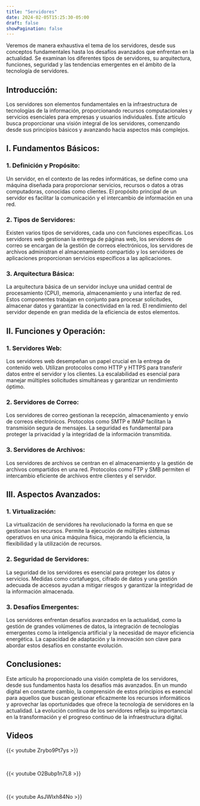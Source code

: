 ```yaml
---
title: "Servidores"
date: 2024-02-05T15:25:30-05:00
draft: false
showPagination: false
---
```


Veremos de manera exhaustiva el tema de los servidores, desde sus conceptos fundamentales hasta los desafíos avanzados que enfrentan en la actualidad. Se examinan los diferentes tipos de servidores, su arquitectura, funciones, seguridad y las tendencias emergentes en el ámbito de la tecnología de servidores.

## Introducción:

Los servidores son elementos fundamentales en la infraestructura de tecnologías de la información, proporcionando recursos computacionales y servicios esenciales para empresas y usuarios individuales. Este artículo busca proporcionar una visión integral de los servidores, comenzando desde sus principios básicos y avanzando hacia aspectos más complejos.

## I. Fundamentos Básicos:

### 1. Definición y Propósito:

Un servidor, en el contexto de las redes informáticas, se define como una máquina diseñada para proporcionar servicios, recursos o datos a otras computadoras, conocidas como clientes. El propósito principal de un servidor es facilitar la comunicación y el intercambio de información en una red.

### 2. Tipos de Servidores:

Existen varios tipos de servidores, cada uno con funciones específicas. Los servidores web gestionan la entrega de páginas web, los servidores de correo se encargan de la gestión de correos electrónicos, los servidores de archivos administran el almacenamiento compartido y los servidores de aplicaciones proporcionan servicios específicos a las aplicaciones.

### 3. Arquitectura Básica:

La arquitectura básica de un servidor incluye una unidad central de procesamiento (CPU), memoria, almacenamiento y una interfaz de red. Estos componentes trabajan en conjunto para procesar solicitudes, almacenar datos y garantizar la conectividad en la red. El rendimiento del servidor depende en gran medida de la eficiencia de estos elementos.

## II. Funciones y Operación:

### 1. Servidores Web:

Los servidores web desempeñan un papel crucial en la entrega de contenido web. Utilizan protocolos como HTTP y HTTPS para transferir datos entre el servidor y los clientes. La escalabilidad es esencial para manejar múltiples solicitudes simultáneas y garantizar un rendimiento óptimo.

### 2. Servidores de Correo:

Los servidores de correo gestionan la recepción, almacenamiento y envío de correos electrónicos. Protocolos como SMTP e IMAP facilitan la transmisión segura de mensajes. La seguridad es fundamental para proteger la privacidad y la integridad de la información transmitida.

### 3. Servidores de Archivos:

Los servidores de archivos se centran en el almacenamiento y la gestión de archivos compartidos en una red. Protocolos como FTP y SMB permiten el intercambio eficiente de archivos entre clientes y el servidor.

## III. Aspectos Avanzados:

### 1. Virtualización:

La virtualización de servidores ha revolucionado la forma en que se gestionan los recursos. Permite la ejecución de múltiples sistemas operativos en una única máquina física, mejorando la eficiencia, la flexibilidad y la utilización de recursos.

### 2. Seguridad de Servidores:

La seguridad de los servidores es esencial para proteger los datos y servicios. Medidas como cortafuegos, cifrado de datos y una gestión adecuada de accesos ayudan a mitigar riesgos y garantizar la integridad de la información almacenada.

### 3. Desafíos Emergentes:

Los servidores enfrentan desafíos avanzados en la actualidad, como la gestión de grandes volúmenes de datos, la integración de tecnologías emergentes como la inteligencia artificial y la necesidad de mayor eficiencia energética. La capacidad de adaptación y la innovación son clave para abordar estos desafíos en constante evolución.

## Conclusiones:

Este artículo ha proporcionado una visión completa de los servidores, desde sus fundamentos hasta los desafíos más avanzados. En un mundo digital en constante cambio, la comprensión de estos principios es esencial para aquellos que buscan gestionar eficazmente los recursos informáticos y aprovechar las oportunidades que ofrece la tecnología de servidores en la actualidad. La evolución continua de los servidores refleja su importancia en la transformación y el progreso continuo de la infraestructura digital.

## Videos

{{< youtube Zrybo9Pt7ys >}}

<br>

{{< youtube O2Bubp1n7L8 >}}

<br>

{{< youtube AsJWIxh84No >}}
